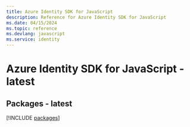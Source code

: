 ```yaml
---
title: Azure Identity SDK for JavaScript
description: Reference for Azure Identity SDK for JavaScript
ms.date: 04/15/2024
ms.topic: reference
ms.devlang: javascript
ms.service: identity
---
```

# Azure Identity SDK for JavaScript - latest
## Packages - latest
[!INCLUDE [packages](identity-index.md)]